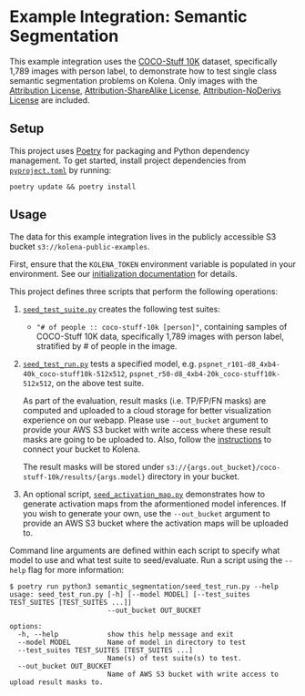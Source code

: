 # Example Integration: Semantic Segmentation

This example integration uses the [COCO-Stuff 10K](https://github.com/nightrome/cocostuff10k) dataset, specifically
1,789 images with person label, to demonstrate how to test single class semantic segmentation problems on Kolena. Only
images with the [Attribution License](http://creativecommons.org/licenses/by/2.0/),
[Attribution-ShareAlike License](http://creativecommons.org/licenses/by-sa/2.0/),
[Attribution-NoDerivs License](http://creativecommons.org/licenses/by-nd/2.0/) are included.

## Setup

This project uses [Poetry](https://python-poetry.org/) for packaging and Python dependency management. To get started,
install project dependencies from [`pyproject.toml`](./pyproject.toml) by running:

```shell
poetry update && poetry install
```

## Usage

The data for this example integration lives in the publicly accessible S3 bucket `s3://kolena-public-examples`.

First, ensure that the `KOLENA_TOKEN` environment variable is populated in your environment. See our
[initialization documentation](https://docs.kolena.io/installing-kolena/#initialization) for details.

This project defines three scripts that perform the following operations:

1. [`seed_test_suite.py`](semantic_segmentation/seed_test_suite.py) creates the following test suites:

    - `"# of people :: coco-stuff-10k [person]"`, containing samples of COCO-Stuff 10K data, specifically 1,789 images
    with person label, stratified by # of people in the image.

2. [`seed_test_run.py`](semantic_segmentation/seed_test_run.py) tests a specified model,
e.g. `pspnet_r101-d8_4xb4-40k_coco-stuff10k-512x512`, `pspnet_r50-d8_4xb4-20k_coco-stuff10k-512x512`, on the above
test suite.

    As part of the evaluation, result masks (i.e. TP/FP/FN masks) are computed and uploaded to a cloud storage for
    better visualization experience on our webapp. Please use `--out_bucket` argument to provide your AWS S3 bucket
    with write access where these result masks are going to be uploaded to. Also, follow the
    [instructions](https://docs.kolena.io/advanced-usage/connecting-cloud-storage/amazon-s3/) to connect
    your bucket to Kolena.

    The result masks will be stored under `s3://{args.out_bucket}/coco-stuff-10k/results/{args.model}` directory in
    your bucket.

3. An optional script, [`seed_activation_map.py`](semantic_segmentation/seed_activation_map.py) demonstrates how to generate activation maps from
the aformentioned model inferences. If you wish to generate your own, use the `--out_bucket` argument to provide an AWS S3 bucket
where the activation maps will be uploaded to.

Command line arguments are defined within each script to specify what model to use and what test suite to seed/evaluate.
Run a script using the `--help` flag for more information:

```shell
$ poetry run python3 semantic_segmentation/seed_test_run.py --help
usage: seed_test_run.py [-h] [--model MODEL] [--test_suites TEST_SUITES [TEST_SUITES ...]]
                        --out_bucket OUT_BUCKET

options:
  -h, --help            show this help message and exit
  --model MODEL         Name of model in directory to test
  --test_suites TEST_SUITES [TEST_SUITES ...]
                        Name(s) of test suite(s) to test.
  --out_bucket OUT_BUCKET
                        Name of AWS S3 bucket with write access to upload result masks to.
```
